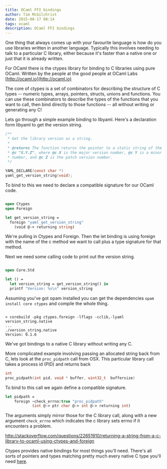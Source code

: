 ```yaml
---
title: OCaml FFI bindings
author: Tim McGilchrist
date: 2015-08-17 08:14
tags: ocaml
description: OCaml FFI bindings
---
```


One thing that always comes up with your favourite language is how do you use
libraries written in another language. Typically this involves needing to talk
to a particular C library, either because it's faster than a native one or just
that it is already written.

For OCaml there is the ctypes library for binding to C libraries using pure
OCaml. Written by the people at the good people at OCaml Labs
[http://ocaml.io](http://ocaml.io)

The core of ctypes is a set of combinators for describing the structure of C
types -- numeric types, arrays, pointers, structs, unions and functions. You can
use these combinators to describe the types of the functions that you want to
call, then bind directly to those functions -- all without writing or generating
any C!

Lets go through a simple example binding to libyaml. Here's a declaration form
libyaml to get the version string.

``` c
/**
 * Get the library version as a string.
 *
 * @returns The function returns the pointer to a static string of the form
 * @c "X.Y.Z", where @c X is the major version number, @c Y is a minor version
 * number, and @c Z is the patch version number.
 */

YAML_DECLARE(const char *)
yaml_get_version_string(void);

```

To bind to this we need to declare a compatible signature for our OCaml code.

``` ocaml

open Ctypes
open Foreign

let get_version_string =
  foreign "yaml_get_version_string"
    (void @-> returning string)

```

We're pulling in Ctypes and Foreign. Then the let binding is using foreign with
the name of the c method we want to call plus a type signature for that method.

Next we need some calling code to print out the version string.

``` ocaml

open Core.Std

let () =
  let version_string = get_version_string() in
  printf "Version: %s\n" version_string

```

Assuming you've got opam installed you can get the dependencies `opam install
core ctypes` and compile the whole thing.

``` shell

> corebuild -pkg ctypes.foreign -lflags -cclib,-lyaml version_string.native
...
./version_string.native
Version: 0.1.6

```

We've got bindings to a native C library without writing any C.

More complicated example involving passing an allocated string back from C, lets
look at the `proc_pidpath` call from OSX. This particular library call takes a
process id (PID) and returns back

``` c++
int
proc_pidpath(int pid, void * buffer, uint32_t  buffersize)
```

To bind to this call we again define a compatible signature.

``` ocaml
let pidpath =
    foreign ~check_errno:true "proc_pidpath"
            (int @-> ptr char @-> int @-> returning int)
```

The arguments simply mirror those for the C library call, along with a new
argument `check_errno` which indicates the c library sets errno if it encounters
a problem.

http://stackoverflow.com/questions/22651910/returning-a-string-from-a-c-library-to-ocaml-using-ctypes-and-foreign

Ctypes provides native bindings for most things you'll need. There's all sorts
of pointers and types matching pretty much every native C type you'll need
[here](https://github.com/ocamllabs/ocaml-ctypes/blob/master/src/ctypes/ctypes.mli).
